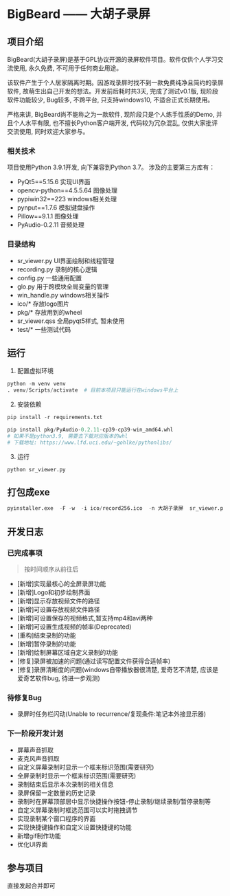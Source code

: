 # BigBeard —— 大胡子录屏
## 项目介绍
BigBeard(大胡子录屏)是基于GPL协议开源的录屏软件项目。软件仅供个人学习交流使用, 永久免费, 不可用于任何商业用途。

该软件产生于个人居家隔离时期。因游戏录屏时找不到一款免费纯净且简约的录屏软件, 故萌生出自己开发的想法。开发前后耗时共3天, 完成了测试v0.1版, 现阶段软件功能较少, Bug较多, 不跨平台, 只支持windows10, 不适合正式长期使用。

严格来讲, BigBeard尚不能称之为一款软件, 现阶段只是个人练手性质的Demo, 并且个人水平有限, 也不擅长Python客户端开发, 代码较为冗杂混乱, 仅供大家批评交流使用, 同时欢迎大家参与。 

### 相关技术
项目使用Python 3.9.1开发, 向下兼容到Python 3.7。
涉及的主要第三方库有：
- PyQt5==5.15.6   实现UI界面
- opencv-python==4.5.5.64   图像处理
- pypiwin32==223  windows相关处理
- pynput==1.7.6  模拟键盘操作
- Pillow==9.1.1  图像处理
- PyAudio-0.2.11  音频处理

### 目录结构
- sr_viewer.py UI界面绘制和线程管理
- recording.py 录制的核心逻辑
- config.py 一些通用配置
- glo.py 用于跨模块全局变量的管理
- win_handle.py windows相关操作
- ico/* 存放logo图片
- pkg/* 存放用到的wheel
- sr_viewer.qss 全局pyqt5样式, 暂未使用
- test/* 一些测试代码

## 运行
1. 配置虚拟环境
```python
python -m venv venv
. venv/Scripts/activate  # 目前本项目只能运行在windows平台上
```
2. 安装依赖
```python
pip install -r requirements.txt

pip install pkg/PyAudio-0.2.11-cp39-cp39-win_amd64.whl
# 如果不是python3.9, 需要去下载对应版本的whl
# 下载地址: https://www.lfd.uci.edu/~gohlke/pythonlibs/
```
3. 运行
```
python sr_viewer.py
```
## 打包成exe
```python
pyinstaller.exe  -F -w  -i ico/record256.ico  -n 大胡子录屏  sr_viewer.py
```

## 开发日志
### 已完成事项
> 按时间顺序从前往后
- [新增]实现最核心的全屏录屏功能
- [新增]Logo和初步绘制界面
- [新增]显示存放视频文件的路径
- [新增]可设置存放视频文件路径
- [新增]可设置保存的视频格式,暂支持mp4和avi两种
- [新增]可设置生成视频的帧率(Deprecated)
- [重构]结束录制的功能
- [新增]暂停录制的功能
- [新增]绘制屏幕区域自定义录制的功能
- [修复]录屏被加速的问题(通过读写配置文件获得合适帧率)
- [修复]录屏清晰度的问题(windows自带播放器很清楚, 爱奇艺不清楚, 应该是爱奇艺软件bug, 待进一步观测)

### 待修复Bug
- 录屏时任务栏闪动(Unable to recurrence/复现条件:笔记本外接显示器)

### 下一阶段开发计划
- 屏幕声音抓取
- 麦克风声音抓取
- 自定义屏幕录制时显示一个框来标识范围(需要研究)
- 全屏录制时显示一个框来标识范围(需要研究)
- 录制结束后显示本次录制的相关信息
- 录屏保留一定数量的历史记录
- 录制时在屏幕顶部居中显示快捷操作按钮-停止录制/继续录制/暂停录制等
- 自定义屏幕录制时框选范围可以实时拖拽调节
- 实现录制某个窗口程序的界面
- 实现快捷键操作和自定义设置快捷键的功能
- 新增gif制作功能
- 优化UI界面

## 参与项目
直接发起合并即可
